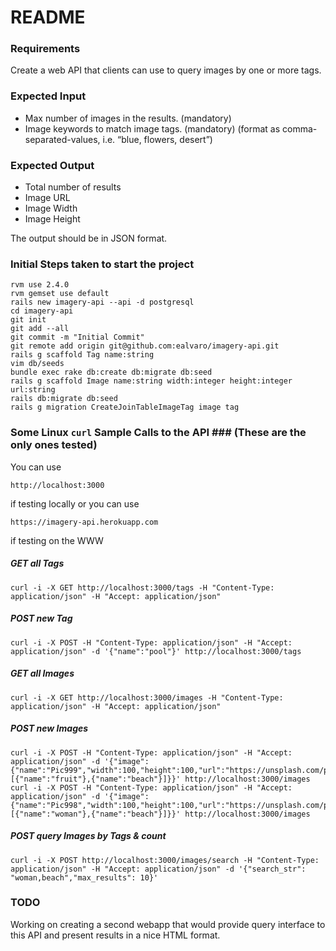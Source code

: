 # README

### Requirements ###

Create a web API that clients can use to query images by one or more tags.

### Expected Input ###

- Max number of images in the results. (mandatory)
- Image keywords to match image tags.  (mandatory) (format as comma-separated-values, i.e. “blue, flowers, desert”)

### Expected Output ###

- Total number of results
- Image URL
- Image Width
- Image Height

The output should be in JSON format.

### Initial Steps taken to start the project ###

```shell
rvm use 2.4.0
rvm gemset use default
rails new imagery-api --api -d postgresql
cd imagery-api
git init
git add --all
git commit -m "Initial Commit"
git remote add origin git@github.com:ealvaro/imagery-api.git
rails g scaffold Tag name:string
vim db/seeds
bundle exec rake db:create db:migrate db:seed
rails g scaffold Image name:string width:integer height:integer url:string
rails db:migrate db:seed
rails g migration CreateJoinTableImageTag image tag

```

### Some Linux `curl` Sample Calls to the API ### (These are the only ones tested)

You can use
```shell
http://localhost:3000
```
if testing locally or you can use
```shell
https://imagery-api.herokuapp.com
```
if testing on the WWW

##### GET all Tags ####

```shell
curl -i -X GET http://localhost:3000/tags -H "Content-Type: application/json" -H "Accept: application/json"
```

##### POST new Tag ####

```shell
curl -i -X POST -H "Content-Type: application/json" -H "Accept: application/json" -d '{"name":"pool"}' http://localhost:3000/tags
```
##### GET all Images ####

```shell
curl -i -X GET http://localhost:3000/images -H "Content-Type: application/json" -H "Accept: application/json"
```
##### POST new Images ####

```shell
curl -i -X POST -H "Content-Type: application/json" -H "Accept: application/json" -d '{"image":{"name":"Pic999","width":100,"height":100,"url":"https://unsplash.com/photos/3Vr4qQvQn34","tags":[{"name":"fruit"},{"name":"beach"}]}}' http://localhost:3000/images
curl -i -X POST -H "Content-Type: application/json" -H "Accept: application/json" -d '{"image":{"name":"Pic998","width":100,"height":100,"url":"https://unsplash.com/photos/4_RwGQCveHQ","tags":[{"name":"woman"},{"name":"beach"}]}}' http://localhost:3000/images
```
##### POST query Images by Tags & count ####

```shell
curl -i -X POST http://localhost:3000/images/search -H "Content-Type: application/json" -H "Accept: application/json" -d '{"search_str": "woman,beach","max_results": 10}'
```

### TODO ###

Working on creating a second webapp that would provide query interface to this API and present results in a nice HTML format.